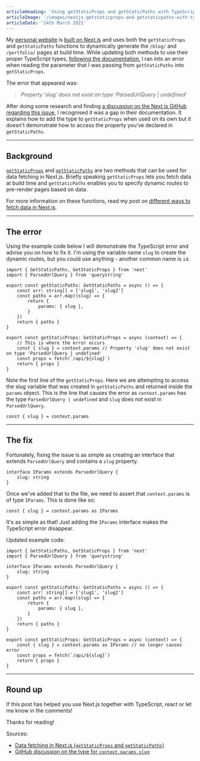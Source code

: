 ```yaml
---
articleHeading: 'Using getStaticProps and getStaticPaths with TypeScript - Next.js'
articleImage: '/images/nextjs-getstaticprops-and-getstaticpaths-with-typescript.png'
articleDate: '24th March 2021'
---
```



My [personal website](https://wallis.dev) is [built on Next.js](https://dev.to/jameswallis/i-completely-rewrote-my-personal-website-using-dev-to-as-a-cms-2pje) and uses both the `getStaticProps` and `getStaticPaths` functions to dynamically generate the `/blog/` and `/portfolio/` pages at build time. While updating both methods to use their proper TypeScript types, [following the documentation](https://nextjs.org/docs/basic-features/data-fetching#typescript-use-getstaticprops), I ran into an error when reading the parameter that I was passing from `getStaticPaths` into `getStaticProps`.

The error that appeared was:

> _Property 'slug' does not exist on type 'ParsedUrlQuery | undefined'_

After doing some research and finding [a discussion on the Next.js GitHub regarding this issue](https://github.com/vercel/next.js/discussions/16522), I recognised it was a gap in their documentation. It explains how to add the type to `getStaticProps` when used on its own but it doesn't demonstrate how to access the property you've declared in `getStaticPaths`.

* * *

Background
----------

[`getStaticProps`](https://nextjs.org/docs/basic-features/data-fetching#getstaticprops-static-generation) and [`getStaticPaths`](https://nextjs.org/docs/basic-features/data-fetching#getstaticpaths-static-generation) are two methods that can be used for data fetching in Next.js. Briefly speaking `getStaticProps` lets you fetch data at build time and `getStaticPaths` enables you to specify dynamic routes to pre-render pages based on data.

For more information on these functions, read my post on [different ways to fetch data in Next.js](https://dev.to/jameswallis/different-ways-to-fetch-data-in-next-js-server-side-and-when-to-use-them-1jb0).

* * *

The error
---------

Using the example code below I will demonstrate the TypeScript error and advise you on how to fix it. I'm using the variable name `slug` to create the dynamic routes, but you could use anything - another common name is `id`.

    import { GetStaticPaths, GetStaticProps } from 'next'
    import { ParsedUrlQuery } from 'querystring'
    
    export const getStaticPaths: GetStaticPaths = async () => {
        const arr: string[] = ['slug1', 'slug2']
        const paths = arr.map((slug) => {
            return {
                params: { slug },
            }
        })
        return { paths }
    }
    
    export const getStaticProps: GetStaticProps = async (context) => {
        // This is where the error occurs
        const { slug } = context.params // Property 'slug' does not exist on type 'ParsedUrlQuery | undefined'
        const props = fetch(`/api/${slug}`)
        return { props }
    }

Note the first line of the `getStaticProps`. Here we are attempting to access the slug variable that was created in `getStaticPaths` and returned inside the `params` object. This is the line that causes the error as `context.params` has the type `ParsedUrlQuery | undefined` and `slug` does not exist in `ParsedUrlQuery`.

    const { slug } = context.params

* * *

The fix
-------

Fortunately, fixing the issue is as simple as creating an interface that extends `ParsedUrlQuery` and contains a `slug` property.

    interface IParams extends ParsedUrlQuery {
        slug: string
    }

Once we've added that to the file, we need to assert that `context.params` is of type `IParams`. This is done like so:

    const { slug } = context.params as IParams

It's as simple as that! Just adding the `IParams` interface makes the TypeScript error disappear.

Updated example code:

    import { GetStaticPaths, GetStaticProps } from 'next'
    import { ParsedUrlQuery } from 'querystring'
    
    interface IParams extends ParsedUrlQuery {
        slug: string
    }
    
    export const getStaticPaths: GetStaticPaths = async () => {
        const arr: string[] = ['slug1', 'slug2']
        const paths = arr.map((slug) => {
            return {
                params: { slug },
            }
        })
        return { paths }
    }
    
    export const getStaticProps: GetStaticProps = async (context) => {
        const { slug } = context.params as IParams // no longer causes error
        const props = fetch(`/api/${slug}`)
        return { props }
    }

* * *

Round up
--------

If this post has helped you use Next.js together with TypeScript, react or let me know in the comments!

Thanks for reading!

Sources:

*   [Data fetching in Next.js (`getStaticProps` and `getStaticPaths`)](https://nextjs.org/docs/basic-features/data-fetching)
*   [GitHub discussion on the type for `context.params.slug`](https://github.com/vercel/next.js/discussions/16522)